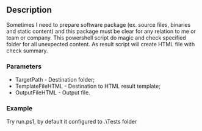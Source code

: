 ## Description
Sometimes I need to prepare software package (ex. source files, binaries and static content) and this package must be clear for any relation to me or team or company. This powershell script do magic and check specified folder for all unexpected content. As result script will create HTML file with check summary.


### Parameters
+ TargetPath - Destination folder;
+ TemplateFileHTML - Destination to HTML result template;
+ OutputFileHTML - Output file.


### Example
Try run.ps1, by default it configured to .\Tests folder
